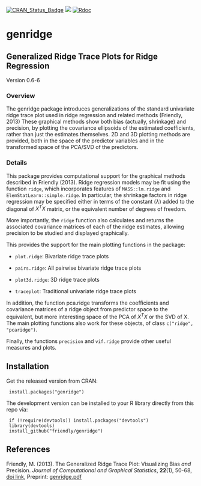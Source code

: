 [![CRAN_Status_Badge](http://www.r-pkg.org/badges/version/genridge)](https://cran.r-project.org/package=genridge)
[![](http://cranlogs.r-pkg.org/badges/grand-total/genridge)](https://cran.r-project.org/package=genridge)
[![Rdoc](http://www.rdocumentation.org/badges/version/genridge)](http://www.rdocumentation.org/packages/genridge)

# genridge

## Generalized Ridge Trace Plots for Ridge Regression

Version 0.6-6

### Overview

The genridge package introduces generalizations of the standard univariate
ridge trace plot used in ridge regression and related methods (Friendly, 2013)  These graphical methods
show both bias (actually, shrinkage) and precision, by plotting the covariance ellipsoids of the estimated
coefficients, rather than just the estimates themselves.  2D and 3D plotting methods are provided,
both in the space of the predictor variables and in the transformed space of the PCA/SVD of the
predictors.  

### Details

This package provides computational support for the graphical methods described in Friendly (2013). Ridge regression models may be fit using the function `ridge`, which incorporates features of `MASS::lm.ridge` and `ElemStatLearn::simple.ridge`. In particular, the shrinkage factors in ridge regression may be specified either in terms of the constant ($\lambda$) added to the diagonal of $X^T X$ matrix, or the equivalent number of degrees of freedom.

More importantly, the `ridge` function also calculates and returns the associated covariance matrices of each of the ridge estimates, allowing precision to be studied and displayed graphically.

This provides the support for the main plotting functions in the package:

* `plot.ridge`: Bivariate ridge trace plots

* `pairs.ridge`: All pairwise bivariate ridge trace plots

* `plot3d.ridge`: 3D ridge trace plots

* `traceplot`: Traditional univariate ridge trace plots

In addition, the function pca.ridge transforms the coefficients and covariance matrices of a ridge object from predictor space to the equivalent, but more interesting space of the PCA of $X^T X$ or the SVD of X. The main plotting functions also work for these objects, of class `c("ridge", "pcaridge")`.

Finally, the functions `precision` and `vif.ridge` provide other useful measures and plots.

## Installation

Get the released version from CRAN:

     install.packages("genridge")

The development version can be installed to your R library directly from this repo via:

     if (!require(devtools)) install.packages("devtools")
     library(devtools)
     install_github("friendly/genridge")


## References

Friendly, M. (2013).
The Generalized Ridge Trace Plot: Visualizing Bias *and* Precision.
*Journal of Computational and Graphical Statistics*, **22**(1), 50-68,
[doi link](http://dx.doi.org/10.1080/10618600.2012.681237), Preprint:
[genridge.pdf](http://euclid.psych.yorku.ca/datavis/papers/genridge.pdf)

